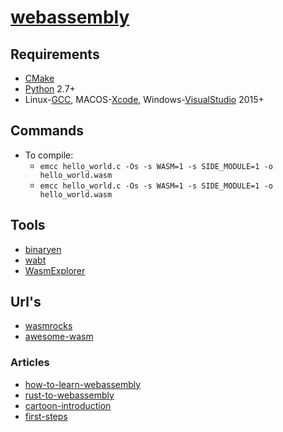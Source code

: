 # [webassembly](http://webassembly.org/)

## Requirements

- [CMake](https://cmake.org/)
- [Python](https://www.python.org/) 2.7+
- Linux-[GCC](https://gcc.gnu.org/), MACOS-[Xcode](https://developer.apple.com/xcode/), Windows-[VisualStudio](https://www.visualstudio.com/) 2015+

## Commands

- To compile: 
  - `emcc hello_world.c -Os -s WASM=1 -s SIDE_MODULE=1 -o hello_world.wasm`
  - `emcc hello_world.c -Os -s WASM=1 -s SIDE_MODULE=1 -o hello_world.wasm`

## Tools

- [binaryen](https://github.com/WebAssembly/binaryen)
- [wabt](https://github.com/WebAssembly/wabt)
- [WasmExplorer](https://mbebenita.github.io/WasmExplorer/)

## Url's

- [wasmrocks](https://www.wasmrocks.com/)
- [awesome-wasm](https://github.com/mbasso/awesome-wasm)

### Articles

- [how-to-learn-webassembly](https://medium.com/pandera-labs/learning-how-to-learn-webassembly-7743663ed4d0)
- [rust-to-webassembly](https://hackernoon.com/compiling-rust-to-webassembly-guide-411066a69fde)
- [cartoon-introduction](https://www.smashingmagazine.com/2017/05/abridged-cartoon-introduction-webassembly/)
- [first-steps](https://blog.openbloc.fr/webassembly-first-steps/)
